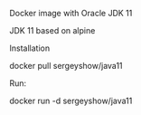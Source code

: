 Docker image with Oracle JDK 11

JDK 11 based on alpine


Installation

docker pull sergeyshow/java11

Run:

docker run -d sergeyshow/java11